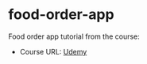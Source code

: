 # food-order-app

Food order app tutorial from the course:

- Course URL: [Udemy](https://www.udemy.com/course/react-the-complete-guide-incl-redux/)
